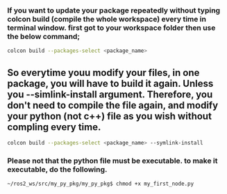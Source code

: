 ### If you want to update your package repeatedly without typing colcon build (compile the whole workspace) every time in terminal window. first got to your workspace folder then use the below command;
```bash
colcon build --packages-select <package_name>
```
## So everytime youu modify your files, in one package, you will have to build it again. Unless you --simlink-install argument. Therefore, you don't need to compile the file again, and modify your python (not c++) file as you wish without compling every time. 
```bash
colcon build --packages-select <package_name> --symlink-install
```
### Please not that the python file must be executable. to make it executable, do the following.
```bash
~/ros2_ws/src/my_py_pkg/my_py_pkg$ chmod +x my_first_node.py
```
